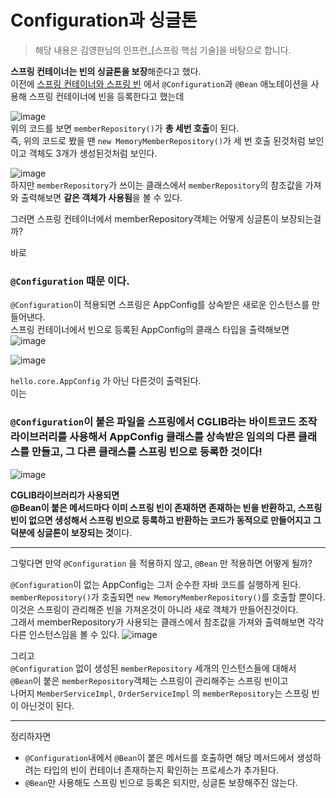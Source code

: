 # Configuration과 싱글톤
> 해당 내용은 김영한님의 인프런_[스프링 핵심 기술]을 바탕으로 합니다.  


**스프링 컨테이너는 빈의 싱글톤을 보장**해준다고 했다.  
이전에 [스프링 컨테이너와 스프링 빈](https://github.com/MJeong00/TIL/blob/main/%EC%8A%A4%ED%94%84%EB%A7%81%20%EC%BB%A8%ED%85%8C%EC%9D%B4%EB%84%88%EC%99%80%20%EC%8A%A4%ED%94%84%EB%A7%81%20%EB%B9%88.md)
에서 `@Configuration`과 `@Bean` 애노테이션을 사용해 스프링 컨테이너에 빈을 등록한다고 했는데

![image](https://user-images.githubusercontent.com/108853290/183563832-ce74dc86-9ced-45c2-9a3a-85565418d09a.png)  
위의 코드를 보면 `memberRepository()`가 **총 세번 호출**이 된다.  
즉, 위의 코드로 봤을 땐 `new MemoryMemberRepository()`가 세 번 호출 된것처럼 보인이고 객체도 3개가 생성된것처럼 보인다.  

![image](https://user-images.githubusercontent.com/108853290/183565246-5a13c2cc-2997-44a4-9111-ed393844a52f.png)  
하지만 `memberRepository`가 쓰이는 클래스에서 `memberRepository`의 참조값을 가져와 출력해보면 **같은 객체가 사용됨**을 볼 수 있다.

그러면 스프링 컨테이너에서 memberRepository객체는 어떻게 싱글톤이 보장되는걸까?  

  
  
바로 
### `@Configuration` 때문 이다.   
`@Configuration`이 적용되면 스프링은 AppConfig를 상속받은 새로운 인스턴스를 만들어낸다.  
스프링 컨테이너에서 빈으로 등록된 AppConfig의 클래스 타입을 출력해보면  
![image](https://user-images.githubusercontent.com/108853290/183568181-c30e7cb1-2e0a-4b64-93db-466f5f59f319.png)  


![image](https://user-images.githubusercontent.com/108853290/183568315-6667e71d-f57d-43d6-b857-f76dce716537.png)
  
`hello.core.AppConfig` 가 아닌 다른것이 출력된다.  
이는
### `@Configuration`이 붙은 파일을 스프링에서 CGLIB라는 바이트코드 조작 라이브러리를 사용해서 AppConfig 클래스를 상속받은 임의의 다른 클래스를 만들고, 그 다른 클래스를 스프링 빈으로 등록한 것이다!   
![image](https://user-images.githubusercontent.com/108853290/183568647-f34e208d-040b-4313-a1ed-7aa51e2c053b.png)   

**CGLIB라이브러리가 사용되면     
@Bean이 붙은 메서드마다 이미 스프링 빈이 존재하면 존재하는 빈을 반환하고, 스프링 빈이 없으면
생성해서 스프링 빈으로 등록하고 반환하는 코드가 동적으로 만들어지고 그 덕분에 싱글톤이 보장되는 것**이다.

---------------------------------------  

그렇다면 만약 `@Configuration` 을 적용하지 않고, `@Bean` 만 적용하면 어떻게 될까?   

`@Configuration`이 없는 AppConfig는 그저 순수한 자바 코드를 실행하게 된다. 
`memberRepository()`가 호출되면 `new MemoryMemberRepository()`를 호출할 뿐이다. 이것은 스프링이 관리해준 빈을 가져온것이 아니라 새로 객체가 만들어진것이다.   
그래서 memberRepository가 사용되는 클래스에서 참조값을 가져와 출력해보면 각각 다른 인스턴스임을 볼 수 있다.
![image](https://user-images.githubusercontent.com/108853290/183569814-e04dc5a8-dc23-4a03-821f-f60d042959ec.png)  

그리고   
`@Configuration` 없이 생성된 `memberRepository` 세개의 인스턴스들에 대해서    
`@Bean`이 붙은 `memberRepository`객체는 스프링이 관리해주는 스프링 빈이고   
나머지 `MemberServiceImpl`, `OrderServiceImpl` 의 `memberRepository`는 스프링 빈이 아닌것이 된다.
  

--------------------------------
 
정리하자면  
* `@Configuration`내에서 `@Bean`이 붙은 메서드를 호출하면 해당 메서드에서 생성하려는 타입의 빈이 컨테이너 존재하는지 확인하는 프로세스가 추가된다.   
* `@Bean`만 사용해도 스프링 빈으로 등록은 되지만, 싱글톤 보장해주진 않는다.

